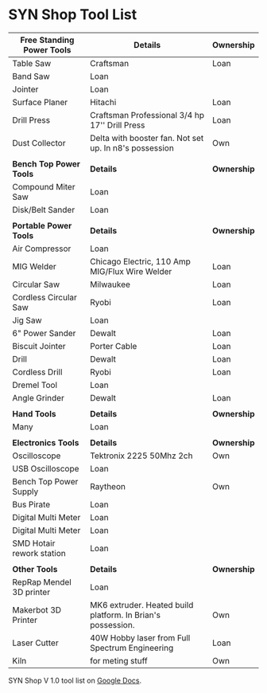 # SYN Shop Tool List



Free Standing Power Tools | Details | Ownership
--------------------------|---------|----------
Table Saw | Craftsman | Loan
Band Saw | 	Loan
Jointer | 	Loan
Surface Planer | Hitachi | Loan
Drill Press | Craftsman Professional 3/4 hp 17'' Drill Press | Loan
Dust Collector | Delta with booster fan. Not set up. In n8's possession | Own
| | 
**Bench Top Power Tools** | **Details** | **Ownership**
Compound Miter Saw | 	Loan
Disk/Belt Sander | 	Loan
| | 
**Portable Power Tools** | **Details** | **Ownership**
Air Compressor | 	Loan
MIG Welder | Chicago Electric, 110 Amp MIG/Flux Wire Welder | Loan
Circular Saw | Milwaukee | Loan
Cordless Circular Saw | Ryobi | Loan
Jig Saw | 	Loan
6" Power Sander | Dewalt | Loan
Biscuit Jointer | Porter Cable | Loan
Drill | Dewalt | Loan
Cordless Drill | Ryobi | Loan
Dremel Tool | 	Loan
Angle Grinder | Dewalt | Loan
| | 
**Hand Tools** | **Details** | **Ownership**
Many | 	Loan
| | 
**Electronics Tools** | **Details** | **Ownership**
Oscilloscope | Tektronix 2225 50Mhz 2ch | Own
USB Oscilloscope | 	Loan
Bench Top Power Supply | Raytheon | Own
Bus Pirate | 	Loan
Digital Multi Meter | 	Loan
Digital Multi Meter | 	Loan
SMD Hotair rework station | 	Loan
| | 
**Other Tools** | **Details** | **Ownership**
RepRap Mendel 3D printer | 	Loan
Makerbot 3D Printer | MK6 extruder. Heated build platform. In Brian's possession. | Own
Laser Cutter | 40W Hobby laser from Full Spectrum Engineering | Loan
Kiln | for meting stuff | Own
		
SYN Shop V 1.0 tool list on [Google Docs](https://docs.google.com/spreadsheet/pub?hl=en_US&hl=en_US&key=0AiEeg-U7TrF4dEo1WFdSYWdCcXZYNUR2N0RNajNHSVE&single=true&gid=0&output=html).